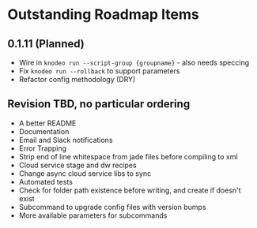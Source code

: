 # Outstanding Roadmap Items

## 0.1.11 (Planned)

* Wire in `knodeo run --script-group {groupname}` - also needs speccing
* Fix `knodeo run --rollback` to support parameters
* Refactor config methodology (DRY)


## Revision TBD, no particular ordering

* A better README
* Documentation
* Email and Slack notifications
* Error Trapping
* Strip end of line whitespace from jade files before compiling to xml
* Cloud service stage and dw recipes
* Change async cloud service libs to sync
* Automated tests
* Check for folder path existence before writing, and create if doesn't exist
* Subcommand to upgrade config files with version bumps
* More available parameters for subcommands

